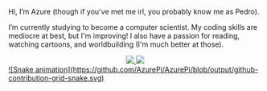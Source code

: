 Hi, I’m Azure (though if you've met me irl, you probably know me as Pedro).

I’m currently studying to become a computer scientist. My coding skills are mediocre at best, but I'm improving!
I also have a passion for reading, watching cartoons, and worldbuilding (I'm much better at those).


<div align="center">
  <a href="https://github.com/AzurePi">
  <img height="130em" src="https://github-readme-stats.vercel.app/api?username=AzurePi&show_icons=true&theme=aura&include_all_commits=true&count_private=true"/>
  <img height="130em" src="https://github-readme-stats.vercel.app/api/top-langs/?username=AzurePi&layout=compact&langs_count=7&theme=aura"/>
</div>

<div>
  ![Snake animation](https://github.com/AzurePi/AzurePi/blob/output/github-contribution-grid-snake.svg)
</div>
